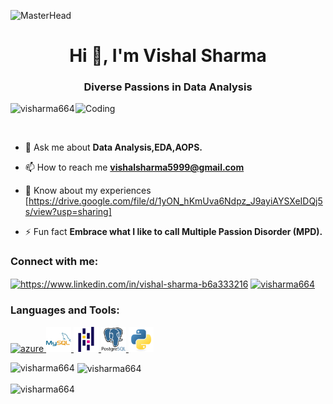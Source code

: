 ![MasterHead](https://wallpapercave.com/wp/wp10207895.jpg)
<h1 align="center">Hi 👋, I'm Vishal Sharma</h1>
<h3 align="center">Diverse Passions in Data Analysis</h3>
<img align="right" alt="Coding" width="400" src="https://erkunal.in/_nuxt/img/about-dev.d3b6fdf.gif">


<p align="left"> <img src="https://komarev.com/ghpvc/?username=visharma664&label=Profile%20views&color=0e75b6&style=flat" alt="visharma664" /> </p>

<p align="left"> <a href="https://twitter.com/" target="blank"><img src="https://img.shields.io/twitter/follow/?logo=twitter&style=for-the-badge" alt="" /></a> </p>

- 💬 Ask me about **Data Analysis,EDA,AOPS.**

- 📫 How to reach me **vishalsharma5999@gmail.com**

- 📄 Know about my experiences [https://drive.google.com/file/d/1yON_hKmUva6Ndpz_J9ayiAYSXeIDQj5s/view?usp=sharing]

- ⚡ Fun fact **Embrace what I like to call Multiple Passion Disorder (MPD).**

<h3 align="left">Connect with me:</h3>
<p align="left">
<a href="https://linkedin.com/in/https://www.linkedin.com/in/vishal-sharma-b6a333216" target="blank"><img align="center" src="https://raw.githubusercontent.com/rahuldkjain/github-profile-readme-generator/master/src/images/icons/Social/linked-in-alt.svg" alt="https://www.linkedin.com/in/vishal-sharma-b6a333216"(https://github.com/user-attachments/assets/7151ebc1-ec87-43af-9f8c-e18bb1638122)
" height="30" width="40" /></a>
<a href="https://instagram.com/visharma664" target="blank"><img align="center" src="https://raw.githubusercontent.com/rahuldkjain/github-profile-readme-generator/master/src/images/icons/Social/instagram.svg" alt="visharma664" height="30" width="40" /></a>
</p>

<h3 align="left">Languages and Tools:</h3>
<p align="left"> <a href="https://azure.microsoft.com/en-in/" target="_blank" rel="noreferrer"> <img src="https://www.vectorlogo.zone/logos/microsoft_azure/microsoft_azure-icon.svg" alt="azure" width="40" height="40"/> </a> <a href="https://www.mysql.com/" target="_blank" rel="noreferrer"> <img src="https://raw.githubusercontent.com/devicons/devicon/master/icons/mysql/mysql-original-wordmark.svg" alt="mysql" width="40" height="40"/> </a> <a href="https://pandas.pydata.org/" target="_blank" rel="noreferrer"> <img src="https://raw.githubusercontent.com/devicons/devicon/2ae2a900d2f041da66e950e4d48052658d850630/icons/pandas/pandas-original.svg" alt="pandas" width="40" height="40"/> </a> <a href="https://www.postgresql.org" target="_blank" rel="noreferrer"> <img src="https://raw.githubusercontent.com/devicons/devicon/master/icons/postgresql/postgresql-original-wordmark.svg" alt="postgresql" width="40" height="40"/> </a> <a href="https://www.python.org" target="_blank" rel="noreferrer"> <img src="https://raw.githubusercontent.com/devicons/devicon/master/icons/python/python-original.svg" alt="python" width="40" height="40"/> </a> </p>

<p><img align="left" src="https://github-readme-stats.vercel.app/api/top-langs?username=visharma664&show_icons=true&locale=en&layout=compact" alt="visharma664" /></p>

<p>&nbsp;<img align="center" src="https://github-readme-stats.vercel.app/api?username=visharma664&show_icons=true&locale=en" alt="visharma664" /></p>

<p><img align="center" src="https://github-readme-streak-stats.herokuapp.com/?user=visharma664&" alt="visharma664" /></p>

